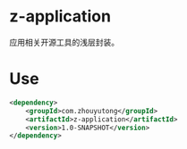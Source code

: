 # z-application
应用相关开源工具的浅层封装。

# Use
```xml
<dependency>
    <groupId>com.zhouyutong</groupId>
    <artifactId>z-application</artifactId>
    <version>1.0-SNAPSHOT</version>
</dependency>
```

